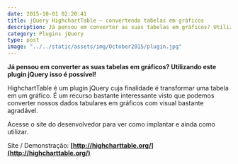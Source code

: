 ```yaml
---
date: 2015-10-01 02:20:41
title: jQuery HighchartTable – convertendo tabelas em gráficos
description: Já pensou em converter as suas tabelas em gráficos? Utilizando este plugin jQuery isso é possível!
category: Plugins jQuery
type: post
image: "../../static/assets/img/October2015/plugin.jpg"
---
```


**Já pensou em converter as suas tabelas em gráficos? Utilizando este plugin jQuery isso é possível!**

HighchartTable é um plugin jQuery cuja finalidade é transformar uma tabela em um gráfico. É um recurso bastante interessante visto que podemos converter nossos dados tabulares em gráficos com visual bastante agradável.

Acesse o site do desenvolvedor para ver como implantar e ainda como utilizar.

Site / Demonstração: **[http://highcharttable.org/](http://highcharttable.org/)**
